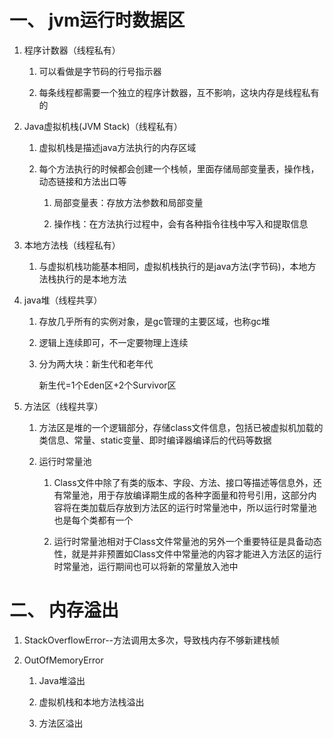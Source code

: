# 一、 jvm运行时数据区
   1. 程序计数器（线程私有）
      1. 可以看做是字节码的行号指示器
      
      2. 每条线程都需要一个独立的程序计数器，互不影响，这块内存是线程私有的
   
   2. Java虚拟机栈(JVM Stack)（线程私有）
      1. 虚拟机栈是描述java方法执行的内存区域
      
      2. 每个方法执行的时候都会创建一个栈帧，里面存储局部变量表，操作栈，动态链接和方法出口等
         1. 局部变量表：存放方法参数和局部变量
         
         2. 操作栈：在方法执行过程中，会有各种指令往栈中写入和提取信息
   
   3. 本地方法栈（线程私有） 
      1. 与虚拟机栈功能基本相同，虚拟机栈执行的是java方法(字节码)，本地方法栈执行的是本地方法
   
   4. java堆（线程共享）
      1. 存放几乎所有的实例对象，是gc管理的主要区域，也称gc堆
      
      2. 逻辑上连续即可，不一定要物理上连续
      
      3. 分为两大块：新生代和老年代
         
         新生代=1个Eden区+2个Survivor区                                                                                                 
   
   5. 方法区（线程共享）      
      1. 方法区是堆的一个逻辑部分，存储class文件信息，包括已被虚拟机加载的类信息、常量、static变量、即时编译器编译后的代码等数据
      
      2. 运行时常量池
      
         1. Class文件中除了有类的版本、字段、方法、接口等描述等信息外，还有常量池，用于存放编译期生成的各种字面量和符号引用，这部分内容将在类加载后存放到方法区的运行时常量池中，所以运行时常量池也是每个类都有一个
         
         2. 运行时常量池相对于Class文件常量池的另外一个重要特征是具备动态性，就是并非预置如Class文件中常量池的内容才能进入方法区的运行时常量池，运行期间也可以将新的常量放入池中
      
# 二、 内存溢出      

   1. StackOverflowError--方法调用太多次，导致栈内存不够新建栈帧
   
   2. OutOfMemoryError
   
      1. Java堆溢出
      
      2. 虚拟机栈和本地方法栈溢出
      
      3. 方法区溢出
